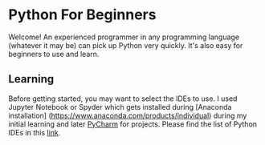 # Python For Beginners
Welcome! An experienced programmer in any programming language (whatever it may be) can pick up Python very quickly. It's also easy for beginners to use and learn.

## Learning
Before getting started, you may want to select the IDEs to use. I used Jupyter Notebook or Spyder which gets installed during [Anaconda installation] (https://www.anaconda.com/products/individual) during my initial learning and later [PyCharm](https://www.jetbrains.com/pycharm/) for projects. Please find the list of Python IDEs in this [link](https://wiki.python.org/moin/PythonEditors).  
